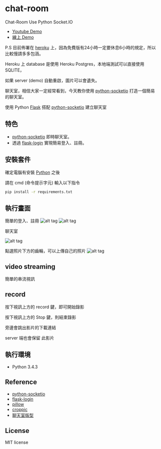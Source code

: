 # chat-room

Chat-Room Use Python Socket.IO

* [Youtube Demo](https://youtu.be/l53-K03hIXs)
* [線上 Demo](http://chatflask.herokuapp.com/)

P.S
目前佈署在 [heroku](https://dashboard.heroku.com/) 上，因為免費版有24小時一定要休息6小時的規定，所以比較慢請多多包涵。

Heroku 上 database 是使用 Heroku Postgres，本地端測試可以直接使用SQLITE，

如果 server (demo) 自動重啟，圖片可以會遺失。

聊天室，相信大家一定經常看到，今天教你使用 [python-socketio](https://github.com/miguelgrinberg/python-socketio) 打造一個簡易的聊天室。

使用 Python [Flask](http://flask.pocoo.org/) 搭配 [python-socketio](https://github.com/miguelgrinberg/python-socketio) 建立聊天室

## 特色

* [python-socketio](https://github.com/miguelgrinberg/python-socketio) 即時聊天室。
* 透過 [flask-login](https://github.com/maxcountryman/flask-login) 實現簡易登入、註冊。

## 安裝套件

確定電腦有安裝 [Python](https://www.python.org/) 之後

請在  cmd (命令提示字元) 輸入以下指令

``` cmd
pip install -r requirements.txt
```

## 執行畫面

簡單的登入、註冊
![alt tag](http://i.imgur.com/XiNxpEQ.jpg)
![alt tag](http://i.imgur.com/4FoQskT.jpg)

聊天室

![alt tag](http://i.imgur.com/ghdeqF7.jpg)

點選照片下方的齒輪，可以上傳自己的照片
![alt tag](http://i.imgur.com/316KdGN.jpg)

## video streaming
簡單的串流視訊

## record
按下視訊上方的 record 鍵，即可開始錄影

按下視訊上方的 Stop 鍵，則結束錄影

旁邊會跳出影片的下載連結

server 端也會保留 此影片

## 執行環境

* Python 3.4.3

## Reference

* [python-socketio](https://github.com/miguelgrinberg/python-socketio)
* [flask-login](https://github.com/maxcountryman/flask-login)
* [pillow](https://pillow.readthedocs.io/en/4.0.x/)
* [croppic](http://www.croppic.net/)
* [聊天室版型](http://www.bypeople.com/minimal-css-chat-ui/)

## License

MIT license
